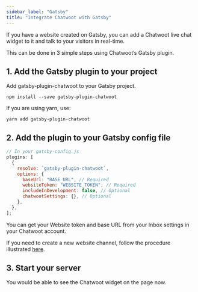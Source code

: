 ```yaml
---
sidebar_label: "Gatsby"
title: "Integrate Chatwoot with Gatsby"
---
```


If you have a website created on Gatsby, you can add a Chatwoot live chat widget to it and talk to your visitors in real-time. 

This can be done in 3 simple steps using Chatwoot’s Gatsby plugin.

## 1. Add the Gatsby plugin to your project 

Add gatsby-plugin-chatwoot to your Gatsby project.

```shell
npm install --save gatsby-plugin-chatwoot
```

If you are using yarn, use:

```shell
yarn add gatsby-plugin-chatwoot
```

## 2. Add the plugin to your Gatsby config file

```js
// In your gatsby-config.js
plugins: [
  {
    resolve: `gatsby-plugin-chatwoot`,
    options: {
      baseUrl: "BASE_URL", // Required
      websiteToken: "WEBSITE_TOKEN", // Required
      includeInDevelopment: false, // Optional
      chatwootSettings: {}, // Optional
    },
  },
];
```

You can get your Website token and base URL from your Inbox settings in your Chatwoot account. 

If you need to create a new website channel, follow the procedure illustrated [here](https://www.chatwoot.com/docs/product/channels/live-chat/create-website-channel).

## 3. Start your server 

You would be able to see the Chatwoot widget on the page now.
